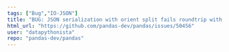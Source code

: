 ```yaml
---
tags: ["Bug","IO-JSON"]
title: "BUG: JSON serialization with orient split fails roundtrip with MultiIndex"
html_url: "https://github.com/pandas-dev/pandas/issues/50456"
user: "datapythonista"
repo: "pandas-dev/pandas"
---
```



